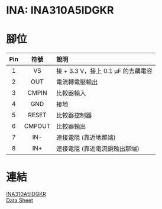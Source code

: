 # INA: INA310A5IDGKR  
# 腳位  
|Pin|符號|說明|
|:--:|:--:|:---|
|1|VS|接 + 3.3 V，接上 0.1 μF 的去耦電容|
|2|OUT|電流轉電壓輸出|
|3|CMPIN|比較器輸入|
|4|GND|接地|
|5|RESET|比較器控制器|
|6|CMPOUT|比較器輸出|
|7|IN-|連接電阻 (靠近地那端)|
|8|IN+|連接電阻 (靠近電流鏡輸出那端)|
  
# 連結  
[INA310A5IDGKR](https://www.mouser.tw/ProductDetail/Texas-Instruments/INA310A5IDGKR?qs=ulEaXIWI0c9sKuCYLaAY4g%3D%3D)  
[Data Sheet](https://www.ti.com/lit/ds/symlink/ina310b.pdf?ts=1706015127637&ref_url=https%253A%252F%252Fwww.mouser.tw%252F)   